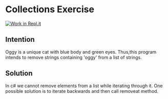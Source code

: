 
# Collections Exercise

[![Work in Repl.it](https://classroom.github.com/assets/work-in-replit-14baed9a392b3a25080506f3b7b6d57f295ec2978f6f33ec97e36a161684cbe9.svg)](https://classroom.github.com/online_ide?assignment_repo_id=2970326&assignment_repo_type=AssignmentRepo)

## Intention

Oggy is a unique cat with blue body and green eyes.
Thus,this program intends to remove strings containing 'oggy' from a list of strings.

## Solution

In c# we cannot remove elements from a list while iterating through it.
One possible solution is to iterate backwards
and then call removeat method.
